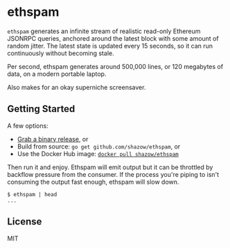 # ethspam

`ethspam` generates an infinite stream of realistic read-only Ethereum JSONRPC queries,
anchored around the latest block with some amount of random jitter. The latest state is updated every 15 seconds, so it can run continuously without becoming stale.

Per second, ethspam generates around 500,000 lines, or 120 megabytes of data, on a modern portable laptop.

Also makes for an okay superniche screensaver.

## Getting Started

A few options:

- [Grab a binary release](https://github.com/shazow/ethspam/releases), or
- Build from source: `go get github.com/shazow/ethspam`, or
- Use the Docker Hub image: [`docker pull shazow/ethspam`](https://hub.docker.com/r/shazow/ethspam)

Then run it and enjoy. Ethspam will emit output but it can be throttled by backflow pressure from the consumer. If the process you're piping to isn't consuming the output fast enough, ethspam will slow down.

```
$ ethspam | head
...
```

## License

MIT
